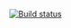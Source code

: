 [![Build status](https://ci.appveyor.com/api/projects/status/52c2ot358h6ud9mi?svg=true)](https://ci.appveyor.com/project/IqaEnganer/selenide)
